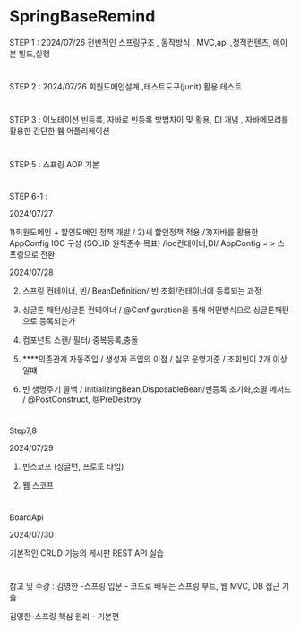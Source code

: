 # SpringBaseRemind

STEP 1 : 2024/07/26 전반적인 스프링구조 , 동작방식 , MVC,api ,정적컨텐츠, 메이븐 빌드,실행
#
STEP 2 : 2024/07/26 회원도메인설계 ,테스트도구(junit) 활용 테스트
#
STEP 3 : 어노테이션 빈등록, 자바로 빈등록 방법차이 및 활용, DI 개념 , 자바메모리를 활용한 간단한 웹 어플리케이션

#
STEP 5 : 스프링 AOP 기본

#
STEP 6-1  :



2024/07/27



1)회원도메인 + 할인도메인 정책 개발 / 2)새 할인정책 적용 /3)자바를 활용한 AppConfig  IOC 구성 (SOLID 원칙준수 목표) /Ioc컨테이너,DI/ AppConfig = > 스프링으로 전환



2024/07/28


2) 스프링 컨테이너, 빈/ BeanDefinition/ 빈 조회/컨테이너에 등록되는 과정 


3) 싱글톤 패턴/싱글톤 컨테이너 / @Configuration을 통해 어떤방식으로 싱글톤패턴으로 등록되는가


4) 컴포넌트 스캔/ 필터/ 중복등록,충돌


5) ****의존관계 자동주입 / 생성자 주입의 이점 / 실무 운영기준 / 조회빈이 2개 이상일떄


6) 빈 생명주기 콜백 / initializingBean,DisposableBean/빈등록  초기화,소멸 메서드 / @PostConstruct, @PreDestroy


#
Step7,8



2024/07/29



1)  빈스코프 (싱글턴, 프로토 타입)

 
2) 웹 스코프


#
 BoardApi 



 2024/07/30


 기본적인 CRUD 기능의 게시판  REST API 실습










#
참고 및 수강 : 김영한 -스프링 입문 - 코드로 배우는 스프링 부트, 웹 MVC, DB 접근 기술

  김영한-스프링 핵심 원리 - 기본편

   
